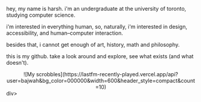 hey, my name is harsh. i'm an undergraduate at the university of toronto, studying computer science.  

i'm interested in everything human, so, naturally, i'm interested in design, accessibility, and human–computer interaction.

besides that, i cannot get enough of art, history, math and philosophy.

this is my github. take a look around and explore, see what exists (and what doesn't).

<div style="text-align: center;">
![My scrobbles](https://lastfm-recently-played.vercel.app/api?user=bajwah&bg_color=000000&width=600&header_style=compact&count=10)
</div>div>
